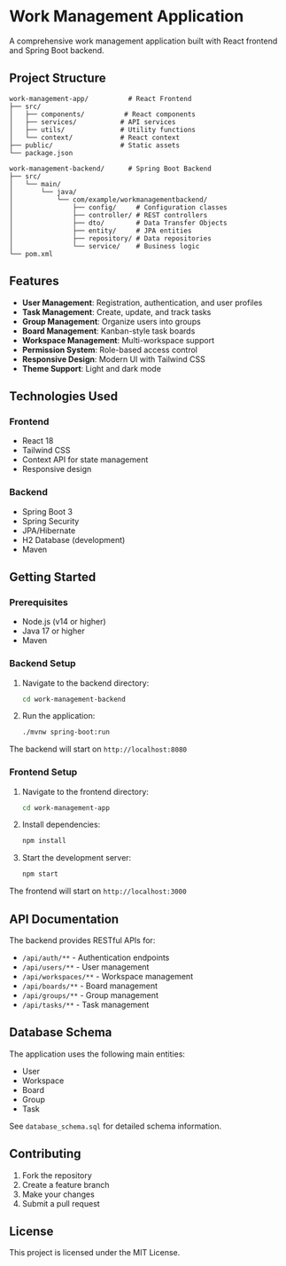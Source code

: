 # Work Management Application

A comprehensive work management application built with React frontend and Spring Boot backend.

## Project Structure

```
work-management-app/          # React Frontend
├── src/
│   ├── components/          # React components
│   ├── services/           # API services
│   ├── utils/              # Utility functions
│   └── context/            # React context
├── public/                 # Static assets
└── package.json

work-management-backend/      # Spring Boot Backend
├── src/
│   └── main/
│       └── java/
│           └── com/example/workmanagementbackend/
│               ├── config/     # Configuration classes
│               ├── controller/ # REST controllers
│               ├── dto/        # Data Transfer Objects
│               ├── entity/     # JPA entities
│               ├── repository/ # Data repositories
│               └── service/    # Business logic
└── pom.xml
```

## Features

- **User Management**: Registration, authentication, and user profiles
- **Task Management**: Create, update, and track tasks
- **Group Management**: Organize users into groups
- **Board Management**: Kanban-style task boards
- **Workspace Management**: Multi-workspace support
- **Permission System**: Role-based access control
- **Responsive Design**: Modern UI with Tailwind CSS
- **Theme Support**: Light and dark mode

## Technologies Used

### Frontend
- React 18
- Tailwind CSS
- Context API for state management
- Responsive design

### Backend
- Spring Boot 3
- Spring Security
- JPA/Hibernate
- H2 Database (development)
- Maven

## Getting Started

### Prerequisites
- Node.js (v14 or higher)
- Java 17 or higher
- Maven

### Backend Setup
1. Navigate to the backend directory:
   ```bash
   cd work-management-backend
   ```

2. Run the application:
   ```bash
   ./mvnw spring-boot:run
   ```

The backend will start on `http://localhost:8080`

### Frontend Setup
1. Navigate to the frontend directory:
   ```bash
   cd work-management-app
   ```

2. Install dependencies:
   ```bash
   npm install
   ```

3. Start the development server:
   ```bash
   npm start
   ```

The frontend will start on `http://localhost:3000`

## API Documentation

The backend provides RESTful APIs for:
- `/api/auth/**` - Authentication endpoints
- `/api/users/**` - User management
- `/api/workspaces/**` - Workspace management
- `/api/boards/**` - Board management
- `/api/groups/**` - Group management
- `/api/tasks/**` - Task management

## Database Schema

The application uses the following main entities:
- User
- Workspace
- Board
- Group
- Task

See `database_schema.sql` for detailed schema information.

## Contributing

1. Fork the repository
2. Create a feature branch
3. Make your changes
4. Submit a pull request

## License

This project is licensed under the MIT License.
